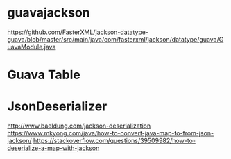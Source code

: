 # guavajackson
https://github.com/FasterXML/jackson-datatype-guava/blob/master/src/main/java/com/fasterxml/jackson/datatype/guava/GuavaModule.java
# Guava Table
# JsonDeserializer
http://www.baeldung.com/jackson-deserialization
https://www.mkyong.com/java/how-to-convert-java-map-to-from-json-jackson/
https://stackoverflow.com/questions/39509982/how-to-deserialize-a-map-with-jackson